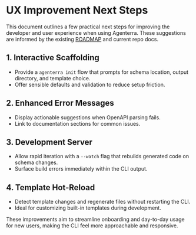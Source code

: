# UX Improvement Next Steps

This document outlines a few practical next steps for improving the developer and user experience when using Agenterra. These suggestions are informed by the existing [ROADMAP](../ROADMAP.md) and current repo docs.

## 1. Interactive Scaffolding
- Provide a `agenterra init` flow that prompts for schema location, output directory, and template choice.
- Offer sensible defaults and validation to reduce setup friction.

## 2. Enhanced Error Messages
- Display actionable suggestions when OpenAPI parsing fails.
- Link to documentation sections for common issues.

## 3. Development Server
- Allow rapid iteration with a `--watch` flag that rebuilds generated code on schema changes.
- Surface build errors immediately within the CLI output.

## 4. Template Hot-Reload
- Detect template changes and regenerate files without restarting the CLI.
- Ideal for customizing built-in templates during development.

These improvements aim to streamline onboarding and day-to-day usage for new users, making the CLI feel more approachable and responsive.

